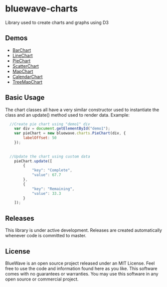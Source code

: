 # bluewave-charts

Library used to create charts and graphs using D3

## Demos
- [BarChart](https://bluewavetechnologies.github.io/bluewave-charts/demos/BarChart.html)
- [LineChart](https://bluewavetechnologies.github.io/bluewave-charts/demos/LineChart.html)
- [PieChart](https://bluewavetechnologies.github.io/bluewave-charts/demos/PieChart.html)
- [ScatterChart](https://bluewavetechnologies.github.io/bluewave-charts/demos/ScatterChart.html)
- [MapChart](https://bluewavetechnologies.github.io/bluewave-charts/demos/MapChart.html)
- [CalendarChart](https://bluewavetechnologies.github.io/bluewave-charts/demos/CalendarChart.html)
- [TreeMapChart](https://bluewavetechnologies.github.io/bluewave-charts/demos/TreeMapChart.html)

## Basic Usage

The chart classes all have a very similar constructor used to instantiate the class and an update() method used to render data. Example:

```javascript
  //Create pie chart using "demo1" div
    var div = document.getElementById("demo1");
    var pieChart = new bluewave.charts.PieChart(div, {
        labelOffset: 50
    });
    
    
  //Update the chart using custom data
    pieChart.update([
        {
            "key": "Complete",
            "value": 67.7
        },
        {
            "key": "Remaining",
            "value": 33.3
        }
    ]);    
```

## Releases

This library is under active development. Releases are created automatically whenever code is committed to master.

## License

BlueWave is an open source project released under an MIT License. Feel free to use the code and information found here as you like. This software comes with no guarantees or warranties. You may use this software in any open source or commercial project.
